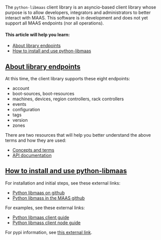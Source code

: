 <!-- "Python API client reference" -->
The `python-libmaas` client library is an asyncio-based client library whose purpose is to allow developers, integrators and administrators to better interact with MAAS.  This software is in development and does not yet support all MAAS endpoints (nor all operations).

#### This article will help you learn:

- [About library endpoints](#heading--library-endpoints)
- [How to install and use python-libmaas](#heading--installation-and-usage-of-python-libmaas)

<a href="#heading--library-endpoints"><h2 id="heading--library-endpoints">About library endpoints</h2></a>

At this time, the client library supports these eight endpoints:

- account
- boot-sources, boot-resources
- machines, devices, region controllers, rack controllers
- events
- configuration
- tags
- version
- zones

There are two resources that will help you better understand the above terms and how they are used:

- [Concepts and terms](/t/maas-concepts-and-terms-reference/5416)
- [API documentation](https://maas.io/docs/api)

<a href="#heading--installation-and-usage-of-python-libmaas"><h2 id="heading--installation-and-usage-of-python-libmaas">How to install and use python-libmaas</h2></a>

For installation and initial steps, see these external links:

- [Python libmaas on github](https://github.com/maas/python-libmaas)
- [Python libmass in the MAAS github](http://maas.github.io/python-libmaas/index.html)

For examples, see these external links:

- [Python libmaas client guide](https://maas.github.io/python-libmaas/client/index.html)
- [Python libmass client node guide](https://maas.github.io/python-libmaas/client/nodes/index.html)

For pypi information, see [this external link](https://pypi.python.org/pypi/python-libmaas).
